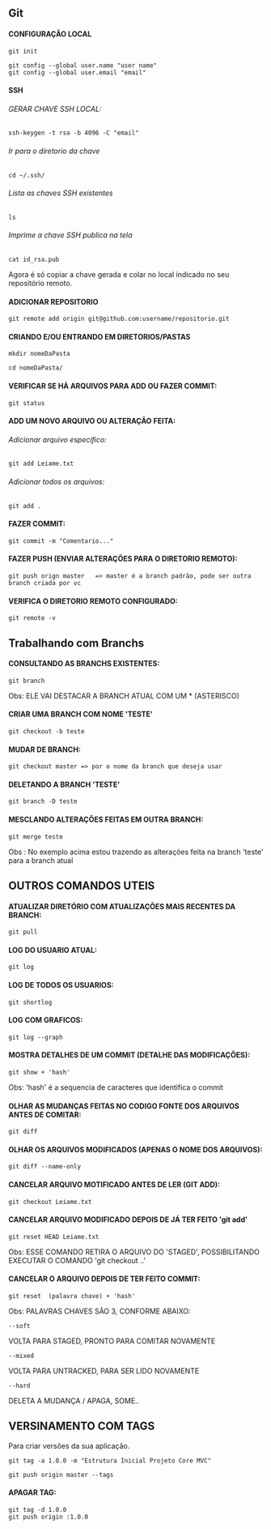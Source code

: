 ## Git

#### CONFIGURAÇÃO LOCAL

```
git init

git config --global user.name "user name"
git config --global user.email "email"
```

#### SSH

###### GERAR CHAVE SSH LOCAL:

```
ssh-keygen -t rsa -b 4096 -C "email"
```

###### Ir para o diretorio da chave

```
cd ~/.ssh/	
```

###### Lista as chaves SSH existentes 

```
ls	
```

###### Imprime a chave SSH publica na tela

```
cat id_rsa.pub
```

Agora é só copiar a chave gerada e colar no local indicado no seu repositório remoto.
		
    

#### ADICIONAR REPOSITORIO 
```
git remote add origin git@github.com:username/repositorio.git
```


#### CRIANDO E/OU ENTRANDO EM DIRETORIOS/PASTAS
```
mkdir nomeDaPasta

cd nomeDaPasta/
```

#### VERIFICAR SE HÁ ARQUIVOS PARA ADD OU FAZER COMMIT:
```
git status
```

#### ADD UM NOVO ARQUIVO OU ALTERAÇÃO FEITA:

###### Adicionar arquivo específico:
```
git add Leiame.txt
```

###### Adicionar todos os arquivos:
```
git add .
```

#### FAZER COMMIT:
```
git commit -m "Comentario..."
```

#### FAZER PUSH (ENVIAR ALTERAÇÕES PARA O DIRETORIO REMOTO):
```
git push orign master 	=> master é a branch padrão, pode ser outra branch criada por vc
```

#### VERIFICA O DIRETORIO REMOTO CONFIGURADO:
```
git remote -v
```


## Trabalhando com Branchs

#### CONSULTANDO AS BRANCHS EXISTENTES:
```
git branch
```

Obs: ELE VAI DESTACAR A BRANCH ATUAL COM UM * (ASTERISCO)

#### CRIAR UMA BRANCH COM NOME 'TESTE'
```
git checkout -b teste
```

#### MUDAR DE BRANCH:
```
git checkout master => por o nome da branch que deseja usar
```

#### DELETANDO A BRANCH 'TESTE'
```
git branch -D teste
```

#### MESCLANDO ALTERAÇÕES FEITAS EM OUTRA BRANCH:
```
git merge teste
```
Obs : No exemplo acima estou trazendo as alterações feita na branch 'teste' para  a branch atual


## OUTROS COMANDOS UTEIS 

#### ATUALIZAR DIRETÓRIO COM ATUALIZAÇÕES MAIS RECENTES DA BRANCH:
```				
git pull
```
#### LOG DO USUARIO ATUAL:
```
git log
```
#### LOG DE TODOS OS USUARIOS:
```
git shortlog
```
#### LOG COM GRAFICOS:
```
git log --graph
```
#### MOSTRA DETALHES DE UM COMMIT (DETALHE DAS MODIFICAÇÕES):
```
git show + 'hash'  
```
Obs: 'hash' é a sequencia de caracteres que identifica o commit

#### OLHAR AS MUDANÇAS FEITAS NO CODIGO FONTE DOS ARQUIVOS ANTES DE COMITAR:
```
git diff 
```
#### OLHAR OS ARQUIVOS MODIFICADOS (APENAS O NOME DOS ARQUIVOS):
```
git diff --name-only
```
#### CANCELAR ARQUIVO MOTIFICADO ANTES DE LER (GIT ADD):
```
git checkout Leiame.txt
```
####  CANCELAR ARQUIVO MODIFICADO DEPOIS DE JÁ TER FEITO 'git add'
```
git reset HEAD Leiame.txt   
```
Obs: ESSE COMANDO RETIRA O ARQUIVO DO 'STAGED', POSSIBILITANDO EXECUTAR O COMANDO 'git checkout ..'

#### CANCELAR O ARQUIVO DEPOIS DE TER FEITO COMMIT:
```
git reset  (palavra chave) + 'hash' 
```

Obs: PALAVRAS CHAVES SÃO 3, CONFORME ABAIXO:
```
--soft
```
VOLTA PARA STAGED, PRONTO PARA COMITAR NOVAMENTE
```
--mixed
```
VOLTA PARA UNTRACKED,  PARA SER LIDO NOVAMENTE
```
--hard
```
DELETA A MUDANÇA / APAGA, SOME..


## VERSINAMENTO COM TAGS 

Para criar versões da sua aplicação.

```
git tag -a 1.0.0 -m "Estrutura Inicial Projeto Core MVC"

git push origin master --tags
```


#### APAGAR TAG:
```
git tag -d 1.0.0 	
git push origin :1.0.0 
```
